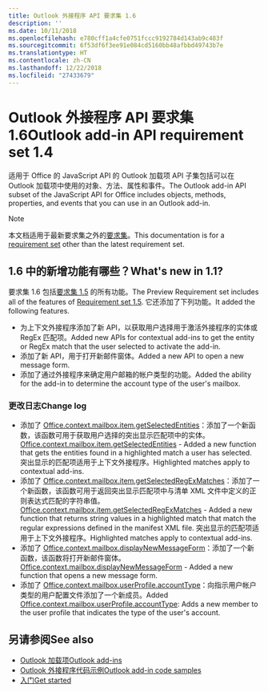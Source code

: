```yaml
---
title: Outlook 外接程序 API 要求集 1.6
description: ''
ms.date: 10/11/2018
ms.openlocfilehash: e780cff1a4cfe0751fccc9192784d143ab9c483f
ms.sourcegitcommit: 6f53df6f3ee91e084cd5160bb48afbbd49743b7e
ms.translationtype: HT
ms.contentlocale: zh-CN
ms.lasthandoff: 12/22/2018
ms.locfileid: "27433679"
---
```

# <a name="outlook-add-in-api-requirement-set-16"></a><span data-ttu-id="552c0-102">Outlook 外接程序 API 要求集 1.6</span><span class="sxs-lookup"><span data-stu-id="552c0-102">Outlook add-in API requirement set 1.4</span></span>

<span data-ttu-id="552c0-103">适用于 Office 的 JavaScript API 的 Outlook 加载项 API 子集包括可以在 Outlook 加载项中使用的对象、方法、属性和事件。</span><span class="sxs-lookup"><span data-stu-id="552c0-103">The Outlook add-in API subset of the JavaScript API for Office includes objects, methods, properties, and events that you can use in an Outlook add-in.</span></span>

> [!NOTE]
> <span data-ttu-id="552c0-104">本文档适用于最新要求集之外的[要求集](/office/dev/add-ins/reference/requirement-sets/outlook-api-requirement-sets)。</span><span class="sxs-lookup"><span data-stu-id="552c0-104">This documentation is for a [requirement set](/office/dev/add-ins/reference/requirement-sets/outlook-api-requirement-sets) other than the latest requirement set.</span></span>

## <a name="whats-new-in-16"></a><span data-ttu-id="552c0-105">1.6 中的新增功能有哪些？</span><span class="sxs-lookup"><span data-stu-id="552c0-105">What's new in 1.1?</span></span>

<span data-ttu-id="552c0-106">要求集 1.6 包括[要求集 1.5](../requirement-set-1.5/outlook-requirement-set-1.5.md) 的所有功能。</span><span class="sxs-lookup"><span data-stu-id="552c0-106">The Preview Requirement set includes all of the features of [Requirement set 1.5](../requirement-set-1.5/outlook-requirement-set-1.5.md).</span></span> <span data-ttu-id="552c0-107">它还添加了下列功能。</span><span class="sxs-lookup"><span data-stu-id="552c0-107">It added the following features.</span></span>

- <span data-ttu-id="552c0-108">为上下文外接程序添加了新 API，以获取用户选择用于激活外接程序的实体或 RegEx 匹配项。</span><span class="sxs-lookup"><span data-stu-id="552c0-108">Added new APIs for contextual add-ins to get the entity or RegEx match that the user selected to activate the add-in.</span></span>
- <span data-ttu-id="552c0-109">添加了新 API，用于打开新邮件窗体。</span><span class="sxs-lookup"><span data-stu-id="552c0-109">Added a new API to open a new message form.</span></span>
- <span data-ttu-id="552c0-110">添加了通过外接程序来确定用户邮箱的帐户类型的功能。</span><span class="sxs-lookup"><span data-stu-id="552c0-110">Added the ability for the add-in to determine the account type of the user's mailbox.</span></span>

### <a name="change-log"></a><span data-ttu-id="552c0-111">更改日志</span><span class="sxs-lookup"><span data-stu-id="552c0-111">Change log</span></span>

- <span data-ttu-id="552c0-112">添加了 [Office.context.mailbox.item.getSelectedEntities](office.context.mailbox.item.md#getselectedentities--entitiesjavascriptapioutlook16officeentities)：添加了一个新函数，该函数可用于获取用户选择的突出显示匹配项中的实体。</span><span class="sxs-lookup"><span data-stu-id="552c0-112">[Office.context.mailbox.item.getSelectedEntities](office.context.mailbox.item.md#getselectedentities--entitiesjavascriptapioutlook16officeentities) - Added a new function that gets the entities found in a highlighted match a user has selected.</span></span> <span data-ttu-id="552c0-113">突出显示的匹配项适用于上下文外接程序。</span><span class="sxs-lookup"><span data-stu-id="552c0-113">Highlighted matches apply to contextual add-ins.</span></span>
- <span data-ttu-id="552c0-114">添加了 [Office.context.mailbox.item.getSelectedRegExMatches](office.context.mailbox.item.md#getselectedregexmatches--object)：添加了一个新函数，该函数可用于返回突出显示匹配项中与清单 XML 文件中定义的正则表达式匹配的字符串值。</span><span class="sxs-lookup"><span data-stu-id="552c0-114">[Office.context.mailbox.item.getSelectedRegExMatches](office.context.mailbox.item.md#getselectedregexmatches--object) - Added a new function that returns string values in a highlighted match that match the regular expressions defined in the manifest XML file.</span></span> <span data-ttu-id="552c0-115">突出显示的匹配项适用于上下文外接程序。</span><span class="sxs-lookup"><span data-stu-id="552c0-115">Highlighted matches apply to contextual add-ins.</span></span>
- <span data-ttu-id="552c0-116">添加了 [Office.context.mailbox.displayNewMessageForm](office.context.mailbox.md#displaynewmessageformparameters)：添加了一个新函数，该函数将打开新邮件窗体。</span><span class="sxs-lookup"><span data-stu-id="552c0-116">[Office.context.mailbox.displayNewMessageForm](office.context.mailbox.md#displaynewmessageformparameters) - Added a new function that opens a new message form.</span></span>
- <span data-ttu-id="552c0-117">添加了 [Office.context.mailbox.userProfile.accountType](office.context.mailbox.userprofile.md#accounttype-string)：向指示用户帐户类型的用户配置文件添加了一个新成员。</span><span class="sxs-lookup"><span data-stu-id="552c0-117">Added [Office.context.mailbox.userProfile.accountType](office.context.mailbox.userprofile.md#accounttype-string): Adds a new member to the user profile that indicates the type of the user's account.</span></span>

## <a name="see-also"></a><span data-ttu-id="552c0-118">另请参阅</span><span class="sxs-lookup"><span data-stu-id="552c0-118">See also</span></span>

- [<span data-ttu-id="552c0-119">Outlook 加载项</span><span class="sxs-lookup"><span data-stu-id="552c0-119">Outlook add-ins</span></span>](https://docs.microsoft.com/outlook/add-ins/)
- [<span data-ttu-id="552c0-120">Outlook 外接程序代码示例</span><span class="sxs-lookup"><span data-stu-id="552c0-120">Outlook add-in code samples</span></span>](https://developer.microsoft.com/outlook/gallery/?filterBy=Outlook,Samples,Add-ins)
- [<span data-ttu-id="552c0-121">入门</span><span class="sxs-lookup"><span data-stu-id="552c0-121">Get started</span></span>](https://docs.microsoft.com/outlook/add-ins/quick-start)